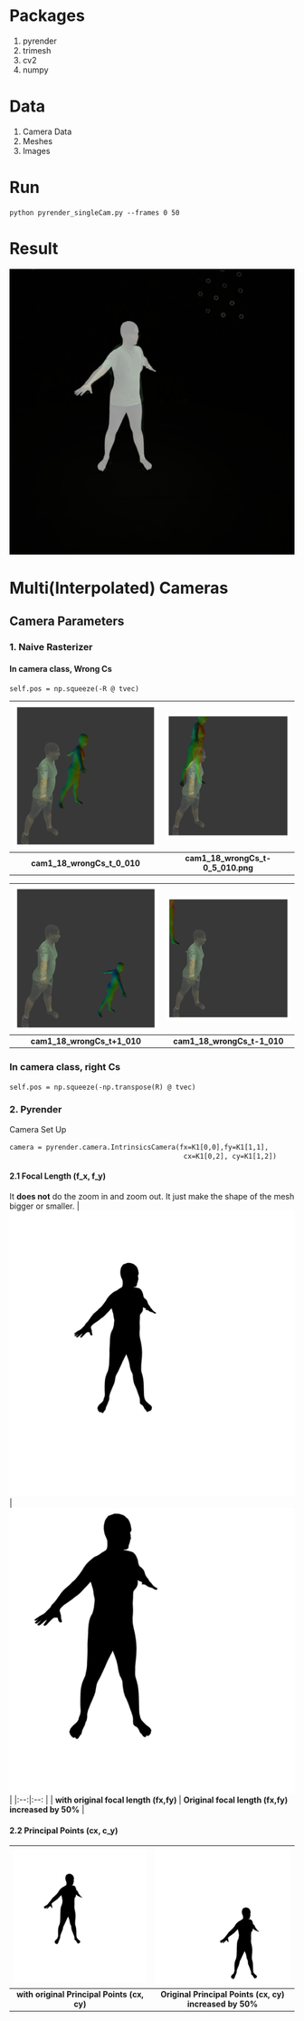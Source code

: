 # Packages
1. pyrender
2. trimesh
3. cv2 
4. numpy

# Data
1. Camera Data
2. Meshes
3. Images 

# Run 
```
python pyrender_singleCam.py --frames 0 50
```
# Result 
![overlaySmpl_gtImage](000000.png)

# Multi(Interpolated) Cameras

## Camera Parameters
### 1. Naive Rasterizer
#### In camera class, **Wrong Cs**
```
self.pos = np.squeeze(-R @ tvec)
```

| ![cam1_18_wrongCs_t_0_010.png](images_diffCamConf/cam1_18_wrongCs_t_0_010.png)| ![cam1_18_wrongCs_t-0_5_010.png](images_diffCamConf/cam1_18_wrongCs_t-0_5_010.png)   |
|:--:|:--: |
| <b> cam1_18_wrongCs_t_0_010</b>|  <b>cam1_18_wrongCs_t-0_5_010.png</b>  |

|![cam1_18_wrongCs_t+1_010.png](images_diffCamConf/cam1_18_wrongCs_t+1_010.png)|  ![cam1_18_wrongCs_t-1_010.png](images_diffCamConf/cam1_18_wrongCs_t-1_010.png)|
|:--:|:--: |
| <b>cam1_18_wrongCs_t+1_010 </b>  |  <b>cam1_18_wrongCs_t-1_010</b>   |

### In camera class, **right Cs**
```
self.pos = np.squeeze(-np.transpose(R) @ tvec)
```



### 2. Pyrender
Camera Set Up 
```
camera = pyrender.camera.IntrinsicsCamera(fx=K1[0,0],fy=K1[1,1],
                                           cx=K1[0,2], cy=K1[1,2])
```
#### 2.1 Focal Length (f_x, f_y)
It **does not** do the zoom in and zoom out. It just make the shape of the mesh bigger or smaller.
|![000000_fx.png](pyrender_diffConf/000000_fx.png)|  ![000000_fx150.png](pyrender_diffConf/000000_fx150.png)|
|:--:|:--: |
| <b>with original focal length (fx,fy) </b>  |  <b>Original focal length (fx,fy) increased by 50%</b>   |

#### 2.2 Principal Points (cx, c_y)
|![000000_fx.png](pyrender_diffConf/000000_fx.png)|  ![000000_cx150.png](pyrender_diffConf/000000_cx150.png)|
|:--:|:--: |
| <b>with original Principal Points (cx, cy) </b>  |  <b>Original Principal Points (cx, cy) increased by 50%</b>   |
